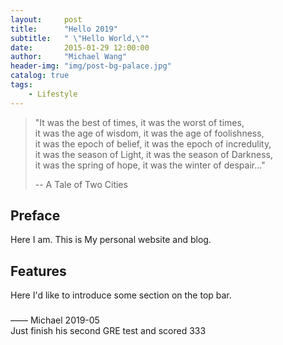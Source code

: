 ```yaml
---
layout:     post
title:      "Hello 2019"
subtitle:   " \"Hello World,\""
date:       2015-01-29 12:00:00
author:     "Michael Wang"
header-img: "img/post-bg-palace.jpg"
catalog: true
tags:
    - Lifestyle
---
```


> "It was the best of times, it was the worst of times,   
> it was the age of wisdom, it was the age of foolishness,   
> it was the epoch of belief, it was the epoch of incredulity,   
> it was the season of Light, it was the season of Darkness,   
> it was the spring of hope, it was the winter of despair…"
> 
> -- A Tale of Two Cities


## Preface
Here I am. This is My personal website and blog.

## Features
Here I'd like to introduce some section on the top bar.
### 




—— Michael 2019-05  
  Just finish his second GRE test and scored 333


